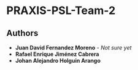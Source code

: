 # PRAXIS-PSL-Team-2

## Authors

* **Juan David Fernandez Moreno** - *Not sure yet*
* **Rafael Enrique Jiménez Cabrera** 
* **Johan Alejandro Holguin Arango** 


